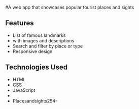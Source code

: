 #A web app that showcases popular tourist places and sights 

## Features
- List of famous landmarks
-  with images and descriptions
- Search and filter by place or type
- Responsive design

## Technologies Used
- HTML
- CSS
- JavaScript
-
-   Placesandsights254-

